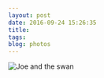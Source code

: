 ```yaml
---
layout: post
date: 2016-09-24 15:26:35
title: 
tags:
blog: photos
---
```


![Joe and the swan](/assets/photoblog/IMG_2386.jpg)